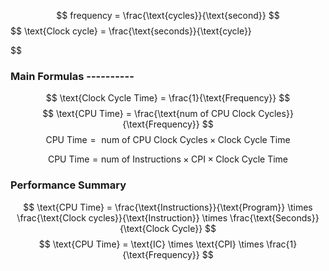 $$
frequency = \frac{\text{cycles}}{\text{second}}
$$
$$
\text{Clock cycle} = \frac{\text{seconds}}{\text{cycle}}

$$

### Main Formulas ----------
$$
\text{Clock Cycle Time} = \frac{1}{\text{Frequency}}
$$
$$
\text{CPU Time} = \frac{\text{num of CPU Clock Cycles}}{\text{Frequency}}
$$
$$
\text{CPU Time} = \text{ num of CPU Clock Cycles} \times \text{Clock Cycle Time}
$$

$$
\text{CPU Time} = \text{num of Instructions} \times \text{CPI} \times \text{Clock Cycle Time}
$$

### Performance Summary
$$
\text{CPU Time} = \frac{\text{Instructions}}{\text{Program}} \times \frac{\text{Clock cycles}}{\text{Instruction}} \times \frac{\text{Seconds}}{\text{Clock Cycle}}
$$
$$
\text{CPU Time} = \text{IC} \times \text{CPI} \times \frac{1}{\text{Frequency}}
$$
